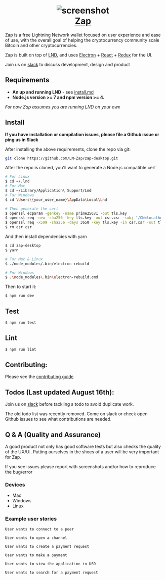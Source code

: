 <h1 align="center">
  <img src='http://zap.jackmallers.com/assets/desktop-f9a57ed49fc09119e2c9d3ba7337a5a7b42123b992b2eae14c356fc8a5ea25a3.png' alt="screenshot" />
  <br />
  <center>
    <a href='https://zap.jackmallers.com'>Zap</a>
  </center>
</h1>

Zap is a free Lightning Network wallet focused on user experience and ease of use, with the overall goal of helping the cryptocurrency community scale Bitcoin and other cryptocurrencies.

Zap is built on top of [LND](https://github.com/lightningnetwork/lnd), and uses
[Electron](https://electron.atom.io/) + [React](https://facebook.github.io/react/) + [Redux](https://github.com/reactjs/redux/tree/master/docs) for the UI.

Join us on [slack](https://join.slack.com/t/zaphq/shared_invite/enQtMjYzNDQyMTQxOTU4LTY3ZDk4M2Y3YmEzOTM1ODk1NjEwYjJmMmY3NmU2YTM3ZmJmOTViODcxN2E3MmYyNjAxOGNmNzY1ZDhhYmEwMDI) to discuss development, design and product

## Requirements

* **An up and running LND** - see [install.md](https://github.com/lightningnetwork/lnd/blob/master/docs/INSTALL.md)
* **Node.js version >= 7 and npm version >= 4.**

*For now Zap assumes you are running LND on your own*

## Install

**If you have installation or compilation issues, please file a Github issue or ping us in Slack**

After installing the above requirements, clone the repo via git:
```bash
git clone https://github.com/LN-Zap/zap-desktop.git
```

After the repo is cloned, you'll want to generate a Node.js compatible cert
```bash
# For Linux
$ cd ~/.lnd
# For Mac
$ cd ~/Library/Application\ Support/Lnd
# For Windows
$ cd \Users\{your_user_name}\AppData\Local\Lnd

# Then generate the cert
$ openssl ecparam -genkey -name prime256v1 -out tls.key
$ openssl req -new -sha256 -key tls.key -out csr.csr -subj '/CN=localhost/O=lnd'
$ openssl req -x509 -sha256 -days 3650 -key tls.key -in csr.csr -out tls.cert
$ rm csr.csr
```

And then install dependencies with yarn

```bash
$ cd zap-desktop
$ yarn

# For Mac & Linux
$ ./node_modules/.bin/electron-rebuild

# For Windows
$ .\node_modules\.bin\electron-rebuild.cmd
```

Then to start it:
```bash
$ npm run dev
```

## Test
```bash
$ npm run test
```

## Lint
```bash
$ npm run lint
```

## Contributing:
Please see the [contributing guide](https://github.com/LN-Zap/zap-desktop/blob/master/CONTRIBUTING.md)

## Todos (Last updated August 16th):
Join us on [slack](https://join.slack.com/t/zaphq/shared_invite/enQtMjYzNDQyMTQxOTU4LTY3ZDk4M2Y3YmEzOTM1ODk1NjEwYjJmMmY3NmU2YTM3ZmJmOTViODcxN2E3MmYyNjAxOGNmNzY1ZDhhYmEwMDI) before tackling a todo to avoid duplicate work. 

The old todo list was recently removed. Come on slack or check open Github issues to see what contributions are needed.

## Q & A (Quality and Assurance)

A good product not only has good software tests but also checks the quality of the UX/UI. Putting ourselves in the shoes of a user will be very important for Zap.

If you see issues please report with screenshots and/or how to reproduce the bug/error

### Devices
- Mac
- Windows
- Linux

### Example user stories
`User wants to connect to a peer`

`User wants to open a channel`

`User wants to create a payment request`

`User wants to make a payment`

`User wants to view the application in USD`

`User wants to search for a payment request`
